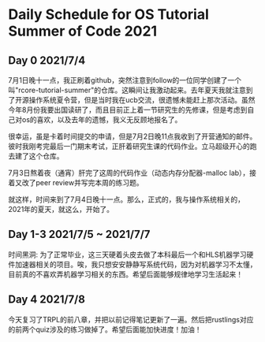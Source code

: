 # Daily Schedule for OS Tutorial Summer of Code 2021

## Day 0 2021/7/4

7月1日晚十一点，我正刷着github，突然注意到follow的一位同学创建了一个叫"rcore-tutorial-summer"的仓库。这瞬间让我激动起来。去年夏天我就注意到了开源操作系统夏令营，但是当时我在ucb交流，很遗憾未能赶上那次活动。虽然今年8月份我要出国读研了，而且目前正上着一节研究生的先修课，但是考虑到自己对os的喜欢，以及去年的遗憾，我义无反顾地报名了。

很幸运，虽是卡着时间提交的申请，但是7月2日晚11点我收到了开营通知的邮件。彼时我刚考完最后一门期末考试，正肝着研究生课的代码作业。立马超级开心的跑去建了这个仓库。

7月3日熬着夜（通宵）肝完了这周的代码作业（动态内存分配器-malloc lab），接着又改了peer review并写完本周的练习题。

就这样，时间来到了7月4日晚十一点。那么，正式的，我与操作系统相关的，2021年的夏天，就这么，开始了。

## Day 1-3 2021/7/5 ~ 2021/7/7

时间黑洞: 为了正常毕业，这三天硬着头皮去做了本科最后一个和HLS机器学习硬件加速器相关的项目。唉，我只想安安静静写系统代码，因为对机器学习不太懂，目前真的不喜欢弄机器学习相关的东西。希望后面能够规律地学习生活起来！

## Day 4 2021/7/8

今天复习了TRPL的前八章，并把以前记得笔记更新了一遍。然后把rustlings对应的前两个quiz涉及的练习做掉了。希望后面能加快进度！加油！
